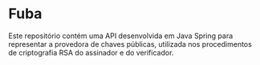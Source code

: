 # Fuba

Este repositório contém uma API desenvolvida em Java Spring para representar a provedora de chaves públicas, utilizada nos procedimentos de criptografia RSA do assinador e do verificador.
